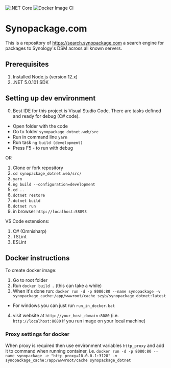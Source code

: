 ![.NET Core](https://github.com/szyb/synopackage_dotnet/workflows/.NET%20Core/badge.svg)
![Docker Image CI](https://github.com/szyb/synopackage_dotnet/workflows/Docker%20Image%20CI/badge.svg)
# Synopackage.com

This is a repository of https://search.synopackage.com a search engine for packages to Synology's DSM across all known servers.

## Prerequisites

1. Installed Node.js (version 12.x)
2. .NET 5.0.101 SDK

## Setting up dev environment
0. Best IDE for this project is Visual Studio Code. There are tasks defined and ready for debug (C# code). 
- Open folder with the code
- Go to folder `synopackage_dotnet.web/src`
- Run in command line `yarn`
- Run task `ng build (development)`
- Press F5 - to run with debug

OR

1. Clone or fork repository
2. `cd synopackage_dotnet.web/src/`
3. `yarn`
4. `ng build --configuration=development`
5. `cd ..`
6. `dotnet restore`
7. `dotnet build`
8. `dotnet run`
9. in browser `http://localhost:58893`

VS Code extensions:
1. C# (Omnisharp)
2. TSLint
3. ESLint

## Docker instructions
To create docker image:

1. Go to root folder
2. Run `docker build .` (this can take a while)
3. When it's done run: `docker run -d -p 8080:80 --name synopackage -v synopackage_cache:/app/wwwroot/cache szyb/synopackage_dotnet:latest`
  - For windows you can just run `run_in_docker.bat`
4. visit website at `http://your_host_domain:8080` (i.e. `http://localhost:8080` if you run image on your local machine)

### Proxy settings for docker
When proxy is required then use environment variables `http_proxy` and add it to command when running container, i.e.
`docker run -d -p 8080:80 --name synopackage -e "http_proxy=10.0.0.1:3128" -v synopackage_cache:/app/wwwroot/cache synopackage_dotnet`
